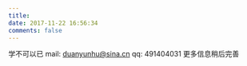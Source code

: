 ```yaml
---
title: 
date: 2017-11-22 16:56:34
comments: false
---
```

学不可以已
mail: duanyunhu@sina.cn
qq: 491404031
更多信息稍后完善